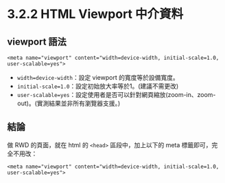 # 3.2.2 HTML Viewport 中介資料

## **viewport 語法**

```markup
<meta name="viewport" content="width=device-width, initial-scale=1.0, user-scalable=yes">
```

* `width=device-width`：設定 viewport 的寬度等於設備寬度。
* `initial-scale=1.0`：設定初始放大率等於1。(建議不需更改)
* `user-scalable=yes`：設定使用者是否可以針對網頁縮放(zoom-in、zoom-out)。(實測結果並非所有瀏覽器支援。)

## 結論

做 RWD 的頁面，就在 html 的 `<head>` 區段中，加上以下的 meta 標籤即可，完全不用改：

```markup
<meta name="viewport" content="width=device-width, initial-scale=1.0, user-scalable=yes">
```
